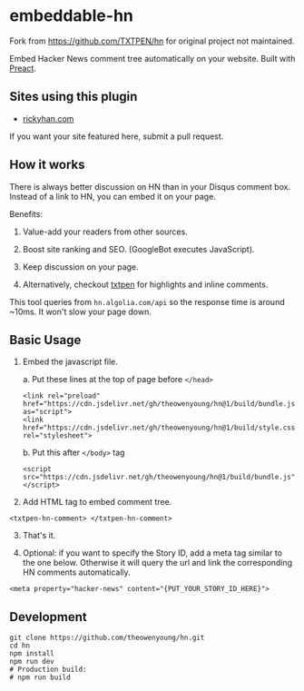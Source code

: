 # embeddable-hn

Fork from <https://github.com/TXTPEN/hn> for original project not maintained.

Embed Hacker News comment tree automatically on your website. Built with [Preact](https://preactjs.com).

## Sites using this plugin

* [rickyhan.com](http://rickyhan.com/blog/k8s.html)

If you want your site featured here, submit a pull request.

## How it works

There is always better discussion on HN than in your Disqus comment box. Instead of a link to HN, you can embed it on your page.

Benefits:

1. Value-add your readers from other sources.

2. Boost site ranking and SEO. (GoogleBot executes JavaScript).

3. Keep discussion on your page.

4. Alternatively, checkout [txtpen](https://txtpen.com) for highlights and inline comments.

This tool queries from `hn.algolia.com/api` so the response time is around ~10ms. It won't slow your page down.

## Basic Usage

1. Embed the javascript file.

    a. Put these lines at the top of page before `</head>`

    ```
    <link rel="preload" href="https://cdn.jsdelivr.net/gh/theowenyoung/hn@1/build/bundle.js" as="script">
    <link href="https://cdn.jsdelivr.net/gh/theowenyoung/hn@1/build/style.css" rel="stylesheet">
    ```

    b. Put this after `</body>` tag

    ```
    <script src="https://cdn.jsdelivr.net/gh/theowenyoung/hn@1/build/bundle.js"></script>
    ```

2. Add HTML tag to embed comment tree.

```
<txtpen-hn-comment> </txtpen-hn-comment>
```

3. That's it.

4. Optional: if you want to specify the Story ID, add a meta tag similar to the one below. Otherwise it will query the url and link the corresponding HN comments automatically.

```
<meta property="hacker-news" content="{PUT_YOUR_STORY_ID_HERE}">
```


## Development

```
git clone https://github.com/theowenyoung/hn.git
cd hn
npm install
npm run dev
# Production build:
# npm run build
```
